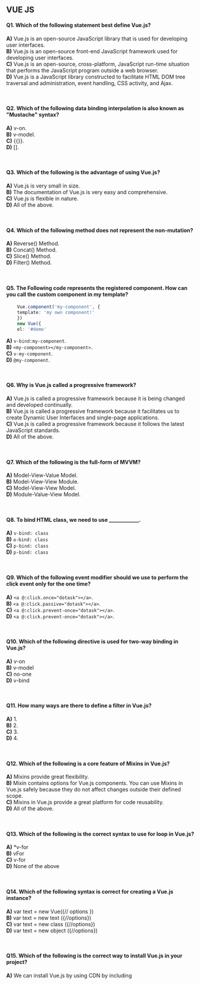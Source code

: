## VUE JS

#### Q1. Which of the following statement best define Vue.js?

**A)** Vue.js is an open-source JavaScript library that is used for developing user interfaces.  
**B)** Vue.js is an open-source front-end JavaScript framework used for developing user interfaces.  
**C)** Vue.js is an open-source, cross-platform, JavaScript run-time situation that performs the JavaScript program outside a web browser.  
**D)** Vue.js is a JavaScript library constructed to facilitate HTML DOM tree traversal and administration, event handling, CSS activity, and Ajax.    

<br>

#### Q2. Which of the following data binding interpolation is also known as "Mustache" syntax?


**A)** v-on.   
**B)** v-model.    
**C)** {{}}.    
**D)** [].  


<br>

#### Q3. Which of the following is the advantage of using Vue.js?

**A)** Vue.js is very small in size.  
**B)** The documentation of Vue.js is very easy and comprehensive.  
**C)** Vue.js is flexible in nature.  
**D)** All of the above.  

<br>

#### Q4. Which of the following method does not represent the non-mutation?

**A)** Reverse() Method.  
**B)** Concat() Method.  
**C)** Slice() Method.  
**D)** Filter() Method.  

<br>

#### Q5. The Following code represents the registered component. How can you call the custom component in my template?
```ts
    Vue.component('my-component', {  
    template: 'my own component!'  
    })  
    new Vue({  
    el: '#demo'  
```
**A)** `v-bind:my-component`.  
**B)** `<my-component></my-component>`.  
**C)** `v-my-component`.  
**D)** `@my-component`.  

<br>

#### Q6. Why is Vue.js called a progressive framework?

**A)** Vue.js is called a progressive framework because it is being changed and developed continually.   
**B)** Vue.js is called a progressive framework because it facilitates us to create Dynamic User Interfaces and single-page applications.   
**C)** Vue.js is called a progressive framework because it follows the latest JavaScript standards.  
**D)** All of the above.  

<br>

#### Q7. Which of the following is the full-form of MVVM?

**A)** Model-View-Value Model.  
**B)** Model-View-View Module.  
**C)** Model-View-View Model.  
**D)** Module-Value-View Model.  

<br>

#### Q8. To bind HTML class, we need to use ____________.

**A)** `v-bind: class`  
**B)** `a-bind: class`   
**C)** `p-bind: class`    
**D)** `p-bind: class`

<br>

#### Q9. Which of the following event modifier should we use to perform the click event only for the one time?

**A)** `<a @:click.once="dotask"></a>`.  
**B)** `<a @:click.passive="dotask"></a>`.  
**C)** `<a @:click.prevent-once="dotask"></a>`.  
**D)** `<a @:click.prevent-once="dotask"></a>`.  

<br>

#### Q10. Which of the following directive is used for two-way binding in Vue.js?

**A)** v-on   
**B)** v-model  
**C)** no-one   
**D)** v-bind  

<br>

#### Q11. How many ways are there to define a filter in Vue.js?

**A)** 1.  
**B)** 2.  
**C)** 3.  
**D)** 4.  

<br>

#### Q12. Which of the following is a core feature of Mixins in Vue.js?

**A)** Mixins provide great flexibility.  
**B)** Mixin contains options for Vue.js components. You can use Mixins in Vue.js safely because they do not affect changes outside their defined scope.  
**C)** Mixins in Vue.js provide a great platform for code reusability.     
**D)** All of the above.  

<br>

#### Q13. Which of the following is the correct syntax to use for loop in Vue.js?

**A)** *v-for   
**B)** vFor   
**C)** v-for   
**D)** None of the above    

<br>

#### Q14. Which of the following syntax is correct for creating a Vue.js instance?

**A)** var text = new Vue({// options })  
**B)** var text = new text ({//options})    
**C)** var text = new class ({//options})    
**D)** var text = new object ({//options}) 

<br>

#### Q15. Which of the following is the correct way to install Vue.js in your project?

**A)** We can install Vue.js by using CDN by including <script> tag in HTML file.    
**B)** We can install Vue.js by using Node Package Manager (NPM).  
**C)** You can install Vue.js using Bower.    
**D)** All of the above.  
